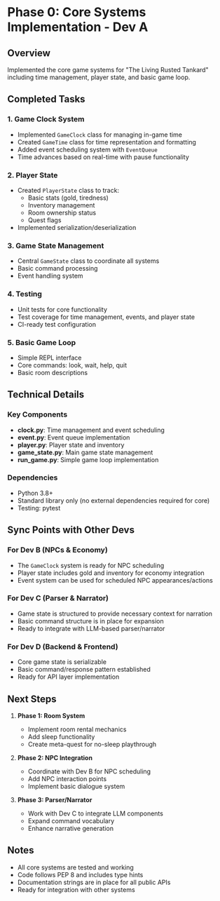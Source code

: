 # Phase 0: Core Systems Implementation - Dev A

## Overview
Implemented the core game systems for "The Living Rusted Tankard" including time management, player state, and basic game loop.

## Completed Tasks

### 1. Game Clock System
- Implemented `GameClock` class for managing in-game time
- Created `GameTime` class for time representation and formatting
- Added event scheduling system with `EventQueue`
- Time advances based on real-time with pause functionality

### 2. Player State
- Created `PlayerState` class to track:
  - Basic stats (gold, tiredness)
  - Inventory management
  - Room ownership status
  - Quest flags
- Implemented serialization/deserialization

### 3. Game State Management
- Central `GameState` class to coordinate all systems
- Basic command processing
- Event handling system

### 4. Testing
- Unit tests for core functionality
- Test coverage for time management, events, and player state
- CI-ready test configuration

### 5. Basic Game Loop
- Simple REPL interface
- Core commands: look, wait, help, quit
- Basic room descriptions

## Technical Details

### Key Components
- **clock.py**: Time management and event scheduling
- **event.py**: Event queue implementation
- **player.py**: Player state and inventory
- **game_state.py**: Main game state management
- **run_game.py**: Simple game loop implementation

### Dependencies
- Python 3.8+
- Standard library only (no external dependencies required for core)
- Testing: pytest

## Sync Points with Other Devs

### For Dev B (NPCs & Economy)
- The `GameClock` system is ready for NPC scheduling
- Player state includes gold and inventory for economy integration
- Event system can be used for scheduled NPC appearances/actions

### For Dev C (Parser & Narrator)
- Game state is structured to provide necessary context for narration
- Basic command structure is in place for expansion
- Ready to integrate with LLM-based parser/narrator

### For Dev D (Backend & Frontend)
- Core game state is serializable
- Basic command/response pattern established
- Ready for API layer implementation

## Next Steps
1. **Phase 1: Room System**
   - Implement room rental mechanics
   - Add sleep functionality
   - Create meta-quest for no-sleep playthrough

2. **Phase 2: NPC Integration**
   - Coordinate with Dev B for NPC scheduling
   - Add NPC interaction points
   - Implement basic dialogue system

3. **Phase 3: Parser/Narrator**
   - Work with Dev C to integrate LLM components
   - Expand command vocabulary
   - Enhance narrative generation

## Notes
- All core systems are tested and working
- Code follows PEP 8 and includes type hints
- Documentation strings are in place for all public APIs
- Ready for integration with other systems
